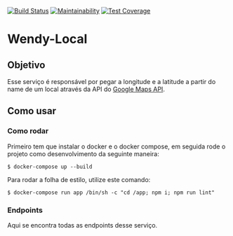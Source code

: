 [![Build Status](https://travis-ci.org/wendybot/Wendy-Local.svg?branch=dev)](https://travis-ci.org/wendybot/Wendy-Local)
[![Maintainability](https://api.codeclimate.com/v1/badges/4d1a87b0429c1ba7d3a4/maintainability)](https://codeclimate.com/github/wendybot/Wendy-Local/maintainability)
[![Test Coverage](https://api.codeclimate.com/v1/badges/4d1a87b0429c1ba7d3a4/test_coverage)](https://codeclimate.com/github/wendybot/Wendy-Local/test_coverage)

# Wendy-Local

## Objetivo
Esse serviço é responsável por pegar a longitude e a latitude a partir do name de um local através da API do [Google Maps API](https://developers.google.com/maps/documentation/?hl=pt-br).

## Como usar

### Como rodar
Primeiro tem que instalar o docker e o docker compose, em seguida rode o projeto como desenvolvimento da seguinte maneira:

```$ docker-compose up --build```

Para rodar a folha de estilo, utilize este comando:

```$ docker-compose run app /bin/sh -c "cd /app; npm i; npm run lint"```

### Endpoints

Aqui se encontra todas as endpoints desse serviço.
